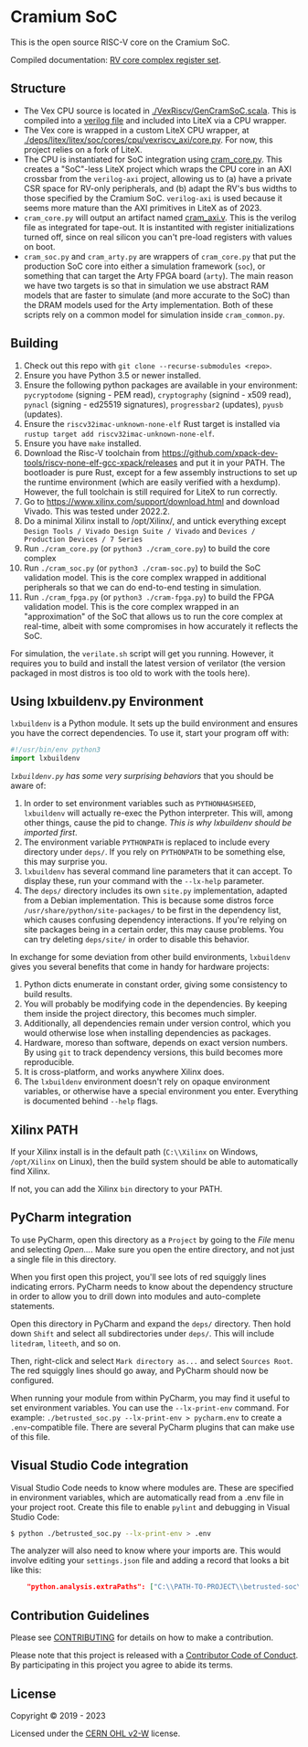 # Cramium SoC

This is the open source RISC-V core on the Cramium SoC.

Compiled documentation: [RV core complex register set](https://ci.betrusted.io/cramium/index.html).

## Structure ##

- The Vex CPU source is located in [./VexRiscv/GenCramSoC.scala](./VexRiscv/GenCramSoC.scala). This is compiled into a [verilog file](./VexRiscv/VexRiscv_CramSoC.v) and included into LiteX via a CPU wrapper.
- The Vex core is wrapped in a custom LiteX CPU wrapper, at [./deps/litex/litex/soc/cores/cpu/vexriscv_axi/core.py](./deps/litex/litex/soc/cores/cpu/vexriscv_axi/core.py). For now, this project relies on a fork of LiteX.
- The CPU is instantiated for SoC integration using [cram_core.py](./cram_core.py). This creates a "SoC"-less LiteX project which wraps the CPU core in an AXI crossbar from the `verilog-axi` project, allowing us to (a) have a private CSR space for RV-only peripherals, and (b) adapt the RV's bus widths to those specified by the Cramium SoC. `verilog-axi` is used because it seems more mature than the AXI primitives in LiteX as of 2023.
- `cram_core.py` will output an artifact named [cram_axi.v](./candidate/cram_axi.v). This is the verilog file as integrated for tape-out. It is instantited with register initializations turned off, since on real silicon you can't pre-load registers with values on boot.
- `cram_soc.py` and `cram_arty.py` are wrappers of `cram_core.py` that put the production SoC core into either a simulation framework (`soc`), or something that can target the Arty FPGA board (`arty`). The main reason we have two targets is so that in simulation we use abstract RAM models that are faster to simulate (and more accurate to the SoC) than the DRAM models used for the Arty implementation. Both of these scripts rely on a common model for simulation inside `cram_common.py`.

## Building ##

1. Check out this repo with `git clone --recurse-submodules <repo>`.
1. Ensure you have Python 3.5 or newer installed.
1. Ensure the following python packages are available in your environment: `pycryptodome` (signing - PEM read), `cryptography` (signind - x509 read), `pynacl` (signing - ed25519 signatures), `progressbar2` (updates), `pyusb` (updates).
1. Ensure the `riscv32imac-unknown-none-elf` Rust target is installed via `rustup target add riscv32imac-unknown-none-elf`.
1. Ensure you have `make` installed.
1. Download the Risc-V toolchain from https://github.com/xpack-dev-tools/riscv-none-elf-gcc-xpack/releases and put it in your PATH. The bootloader is pure Rust, except for a few assembly instructions to set up the runtime environment (which are easily verified with a hexdump). However, the full toolchain is still required for LiteX to run correctly.
1. Go to https://www.xilinx.com/support/download.html and download Vivado. This was tested under 2022.2.
1. Do a minimal Xilinx install to /opt/Xilinx/, and untick everything except `Design Tools / Vivado Design Suite / Vivado` and `Devices / Production Devices / 7 Series`
1. Run `./cram_core.py` (or `python3 ./cram_core.py`) to build the core complex
1. Run `./cram_soc.py` (or `python3 ./cram-soc.py`) to build the SoC validation model. This is the core complex wrapped in additional peripherals so that we can do end-to-end testing in simulation.
1. Run `./cram_fpga.py` (or `python3 ./cram-fpga.py`) to build the FPGA validation model. This is the core complex wrapped in an "approximation" of the SoC that allows us to run the core complex at real-time, albeit with some compromises in how accurately it reflects the SoC.

For simulation, the `verilate.sh` script will get you running. However, it requires you to build and install the latest version of verilator (the version packaged in most distros is too old to work with the tools here).

## Using lxbuildenv.py Environment ##

`lxbuildenv` is a Python module.  It sets up the build environment and ensures you have the correct dependencies.  To use it, start your program off with:

```python
#!/usr/bin/env python3
import lxbuildenv
```

*`lxbuildenv.py` has some very surprising behaviors* that you should be aware of:

1. In order to set environment variables such as `PYTHONHASHSEED`, `lxbuildenv` will actually re-exec the Python interpreter.  This will, among other things, cause the pid to change.  *This is why lxbuildenv should be imported first*.
1. The environment variable `PYTHONPATH` is replaced to include every directory under `deps/`.  If you rely on `PYTHONPATH` to be something else, this may surprise you.
1. `lxbuildenv` has several command line parameters that it can accept.  To display these, run your command with the `--lx-help` parameter.
1. The `deps/` directory includes its own `site.py` implementation, adapted from a Debian implementation.  This is because some distros force `/usr/share/python/site-packages/` to be first in the dependency list, which causes confusing dependency interactions.  If you're relying on site packages being in a certain order, this may cause problems.  You can try deleting `deps/site/` in order to disable this behavior.

In exchange for some deviation from other build environments, `lxbuildenv` gives you several benefits that come in handy for hardware projects:

1. Python dicts enumerate in constant order, giving some consistency to build results.
1. You will probably be modifying code in the dependencies.  By keeping them inside the project directory, this becomes much simpler.
1. Additionally, all dependencies remain under version control, which you would otherwise lose when installing dependencies as packages.
1. Hardware, moreso than software, depends on exact version numbers.  By using `git` to track dependency versions, this build becomes more reproducible.
1. It is cross-platform, and works anywhere Xilinx does.
1. The `lxbuildenv` environment doesn't rely on opaque environment variables, or otherwise have a special environment you enter.  Everything is documented behind `--help` flags.

## Xilinx PATH ##

If your Xilinx install is in the default path (`C:\\Xilinx` on Windows, `/opt/Xilinx` on Linux), then the build system should be able to automatically find Xilinx.

If not, you can add the Xilinx `bin` directory to your PATH.

## PyCharm integration ##

To use PyCharm, open this directory as a `Project` by going to the *File* menu and selecting *Open...*.  Make sure you open the entire directory, and not just a single file in this directory.

When you first open this project, you'll see lots of red squiggly lines indicating errors.  PyCharm needs to know about the dependency structure in order to allow you to drill down into modules and auto-complete statements.

Open this directory in PyCharm and expand the `deps/` directory.  Then hold down `Shift` and select all subdirectories under `deps/`.  This will include `litedram`, `liteeth`, and so on.

Then, right-click and select `Mark directory as...` and select `Sources Root`.  The red squiggly lines should go away, and PyCharm should now be configured.

When running your module from within PyCharm, you may find it useful to set environment variables.  You can use the `--lx-print-env` command.  For example: `./betrusted_soc.py --lx-print-env > pycharm.env` to create a `.env`-compatible file.  There are several PyCharm plugins that can make use of this file.

## Visual Studio Code integration ##

Visual Studio Code needs to know where modules are.  These are specified in environment variables, which are automatically read from a .env file in your project root.  Create this file to enable `pylint` and debugging in Visual Studio Code:

```sh
$ python ./betrusted_soc.py --lx-print-env > .env
```

The analyzer will also need to know where your imports are. This would involve editing your `settings.json` file and adding a record that looks a bit like this:
```json
    "python.analysis.extraPaths": ["C:\\PATH-TO-PROJECT\\betrusted-soc\\deps\\litex", "C:\\PATH-TO-PROJECT\\betrusted-soc\\deps\\migen", "C:\\PATH-TO-PROJECT\\betrusted-soc\\deps\\gateware", "C:\\PATH-TO-PROJECT\\betrusted-soc\\deps\\valentyusb"]
```

## Contribution Guidelines

Please see [CONTRIBUTING](./CONTRIBUTING.md) for details on
how to make a contribution.

Please note that this project is released with a
[Contributor Code of Conduct](./CODE_OF_CONDUCT.md/).
By participating in this project you agree to abide its terms.

## License

Copyright © 2019 - 2023

Licensed under the [CERN OHL v2-W](https://ohwr.org/cern_ohl_w_v2.txt) license.
